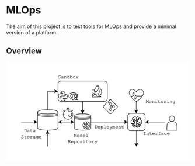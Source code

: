 # MLOps

The aim of this project is to test tools for MLOps and provide a minimal version of a platform. 

## Overview

![](images/ml-ops.png)